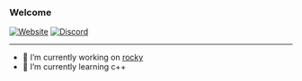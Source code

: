 ### Welcome

[![Website](https://img.shields.io/website?label=rocky.pw&style=for-the-badge&url=https%3A%2F%2Frocky.pw)](https://rocky.pw/)
[![Discord](https://img.shields.io/discord/757283689485828198?label=DISCORD&style=for-the-badge)](https://discord.gg/USHgRUdtFh)

---

- 🔭 I’m currently working on [rocky](https://rocky.pw/)
- 🌱 I’m currently learning c++